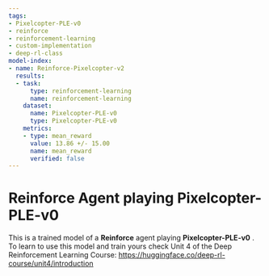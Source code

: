 ```yaml
---
tags:
- Pixelcopter-PLE-v0
- reinforce
- reinforcement-learning
- custom-implementation
- deep-rl-class
model-index:
- name: Reinforce-Pixelcopter-v2
  results:
  - task:
      type: reinforcement-learning
      name: reinforcement-learning
    dataset:
      name: Pixelcopter-PLE-v0
      type: Pixelcopter-PLE-v0
    metrics:
    - type: mean_reward
      value: 13.86 +/- 15.00
      name: mean_reward
      verified: false
---
```


  # **Reinforce** Agent playing **Pixelcopter-PLE-v0**
  This is a trained model of a **Reinforce** agent playing **Pixelcopter-PLE-v0** .
  To learn to use this model and train yours check Unit 4 of the Deep Reinforcement Learning Course: https://huggingface.co/deep-rl-course/unit4/introduction
  